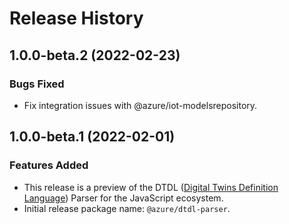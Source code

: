 # Release History

## 1.0.0-beta.2 (2022-02-23)

### Bugs Fixed

- Fix integration issues with @azure/iot-modelsrepository.

## 1.0.0-beta.1 (2022-02-01)

### Features Added

- This release is a preview of the DTDL ([Digital Twins Definition Language](https://github.com/Azure/opendigitaltwins-dtdl)) Parser for the JavaScript ecosystem.
- Initial release package name: `@azure/dtdl-parser`.

